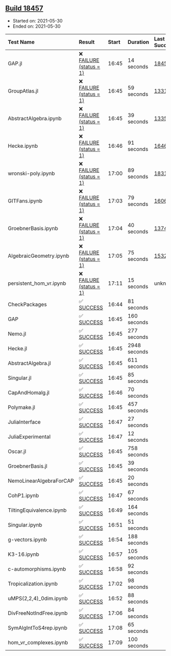 ## [Build 18457](https://oscarci.mathematik.uni-kl.de/job/oscar/18457/)

* Started on: 2021-05-30
* Ended on: 2021-05-30

| Test Name    | Result | Start | Duration | Last Success | First Failure |
|:-------------|:-------|:------|:---------|:-------------|:--------------|
| GAP.jl | ❌ [FAILURE (status = 1)](https://oscarci.mathematik.uni-kl.de/job/oscar/18457/artifact/logs/build-18457/GAP.jl.log) | 16:45 | 14 seconds | [18456](https://oscarci.mathematik.uni-kl.de/job/oscar/18456/) | [18457](https://oscarci.mathematik.uni-kl.de/job/oscar/18457/) |
| GroupAtlas.jl | ❌ [FAILURE (status = 1)](https://oscarci.mathematik.uni-kl.de/job/oscar/18457/artifact/logs/build-18457/GroupAtlas.jl.log) | 16:45 | 59 seconds | [13311](https://oscarci.mathematik.uni-kl.de/job/oscar/13311/) | [13312](https://oscarci.mathematik.uni-kl.de/job/oscar/13312/) |
| AbstractAlgebra.ipynb | ❌ [FAILURE (status = 1)](https://oscarci.mathematik.uni-kl.de/job/oscar/18457/artifact/logs/build-18457/AbstractAlgebra.ipynb.log) | 16:45 | 39 seconds | [13355](https://oscarci.mathematik.uni-kl.de/job/oscar/13355/) | [13356](https://oscarci.mathematik.uni-kl.de/job/oscar/13356/) |
| Hecke.ipynb | ❌ [FAILURE (status = 1)](https://oscarci.mathematik.uni-kl.de/job/oscar/18457/artifact/logs/build-18457/Hecke.ipynb.log) | 16:46 | 91 seconds | [16463](https://oscarci.mathematik.uni-kl.de/job/oscar/16463/) | [16464](https://oscarci.mathematik.uni-kl.de/job/oscar/16464/) |
| wronski-poly.ipynb | ❌ [FAILURE (status = 1)](https://oscarci.mathematik.uni-kl.de/job/oscar/18457/artifact/logs/build-18457/wronski-poly.ipynb.log) | 17:00 | 89 seconds | [18314](https://oscarci.mathematik.uni-kl.de/job/oscar/18314/) | [18315](https://oscarci.mathematik.uni-kl.de/job/oscar/18315/) |
| GITFans.ipynb | ❌ [FAILURE (status = 1)](https://oscarci.mathematik.uni-kl.de/job/oscar/18457/artifact/logs/build-18457/GITFans.ipynb.log) | 17:03 | 79 seconds | [16068](https://oscarci.mathematik.uni-kl.de/job/oscar/16068/) | [16069](https://oscarci.mathematik.uni-kl.de/job/oscar/16069/) |
| GroebnerBasis.ipynb | ❌ [FAILURE (status = 1)](https://oscarci.mathematik.uni-kl.de/job/oscar/18457/artifact/logs/build-18457/GroebnerBasis.ipynb.log) | 17:04 | 40 seconds | [13748](https://oscarci.mathematik.uni-kl.de/job/oscar/13748/) | [13749](https://oscarci.mathematik.uni-kl.de/job/oscar/13749/) |
| AlgebraicGeometry.ipynb | ❌ [FAILURE (status = 1)](https://oscarci.mathematik.uni-kl.de/job/oscar/18457/artifact/logs/build-18457/AlgebraicGeometry.ipynb.log) | 17:05 | 75 seconds | [15322](https://oscarci.mathematik.uni-kl.de/job/oscar/15322/) | [15323](https://oscarci.mathematik.uni-kl.de/job/oscar/15323/) |
| persistent_hom_vr.ipynb | ❌ [FAILURE (status = 1)](https://oscarci.mathematik.uni-kl.de/job/oscar/18457/artifact/logs/build-18457/persistent_hom_vr.ipynb.log) | 17:11 | 15 seconds | unknown | unknown |
| CheckPackages | ✅ [SUCCESS](https://oscarci.mathematik.uni-kl.de/job/oscar/18457/artifact/logs/build-18457/CheckPackages.log) | 16:44 | 81 seconds |  |  |
| GAP | ✅ [SUCCESS](https://oscarci.mathematik.uni-kl.de/job/oscar/18457/artifact/logs/build-18457/GAP.log) | 16:45 | 160 seconds |  |  |
| Nemo.jl | ✅ [SUCCESS](https://oscarci.mathematik.uni-kl.de/job/oscar/18457/artifact/logs/build-18457/Nemo.jl.log) | 16:45 | 277 seconds |  |  |
| Hecke.jl | ✅ [SUCCESS](https://oscarci.mathematik.uni-kl.de/job/oscar/18457/artifact/logs/build-18457/Hecke.jl.log) | 16:45 | 2948 seconds |  |  |
| AbstractAlgebra.jl | ✅ [SUCCESS](https://oscarci.mathematik.uni-kl.de/job/oscar/18457/artifact/logs/build-18457/AbstractAlgebra.jl.log) | 16:45 | 611 seconds |  |  |
| Singular.jl | ✅ [SUCCESS](https://oscarci.mathematik.uni-kl.de/job/oscar/18457/artifact/logs/build-18457/Singular.jl.log) | 16:45 | 85 seconds |  |  |
| CapAndHomalg.jl | ✅ [SUCCESS](https://oscarci.mathematik.uni-kl.de/job/oscar/18457/artifact/logs/build-18457/CapAndHomalg.jl.log) | 16:46 | 70 seconds |  |  |
| Polymake.jl | ✅ [SUCCESS](https://oscarci.mathematik.uni-kl.de/job/oscar/18457/artifact/logs/build-18457/Polymake.jl.log) | 16:45 | 457 seconds |  |  |
| JuliaInterface | ✅ [SUCCESS](https://oscarci.mathematik.uni-kl.de/job/oscar/18457/artifact/logs/build-18457/JuliaInterface.log) | 16:47 | 27 seconds |  |  |
| JuliaExperimental | ✅ [SUCCESS](https://oscarci.mathematik.uni-kl.de/job/oscar/18457/artifact/logs/build-18457/JuliaExperimental.log) | 16:47 | 12 seconds |  |  |
| Oscar.jl | ✅ [SUCCESS](https://oscarci.mathematik.uni-kl.de/job/oscar/18457/artifact/logs/build-18457/Oscar.jl.log) | 16:45 | 758 seconds |  |  |
| GroebnerBasis.jl | ✅ [SUCCESS](https://oscarci.mathematik.uni-kl.de/job/oscar/18457/artifact/logs/build-18457/GroebnerBasis.jl.log) | 16:45 | 39 seconds |  |  |
| NemoLinearAlgebraForCAP | ✅ [SUCCESS](https://oscarci.mathematik.uni-kl.de/job/oscar/18457/artifact/logs/build-18457/NemoLinearAlgebraForCAP.log) | 16:45 | 20 seconds |  |  |
| CohP1.ipynb | ✅ [SUCCESS](https://oscarci.mathematik.uni-kl.de/job/oscar/18457/artifact/logs/build-18457/CohP1.ipynb.log) | 16:47 | 67 seconds |  |  |
| TiltingEquivalence.ipynb | ✅ [SUCCESS](https://oscarci.mathematik.uni-kl.de/job/oscar/18457/artifact/logs/build-18457/TiltingEquivalence.ipynb.log) | 16:49 | 164 seconds |  |  |
| Singular.ipynb | ✅ [SUCCESS](https://oscarci.mathematik.uni-kl.de/job/oscar/18457/artifact/logs/build-18457/Singular.ipynb.log) | 16:51 | 51 seconds |  |  |
| g-vectors.ipynb | ✅ [SUCCESS](https://oscarci.mathematik.uni-kl.de/job/oscar/18457/artifact/logs/build-18457/g-vectors.ipynb.log) | 16:54 | 188 seconds |  |  |
| K3-16.ipynb | ✅ [SUCCESS](https://oscarci.mathematik.uni-kl.de/job/oscar/18457/artifact/logs/build-18457/K3-16.ipynb.log) | 16:57 | 105 seconds |  |  |
| c-automorphisms.ipynb | ✅ [SUCCESS](https://oscarci.mathematik.uni-kl.de/job/oscar/18457/artifact/logs/build-18457/c-automorphisms.ipynb.log) | 16:58 | 92 seconds |  |  |
| Tropicalization.ipynb | ✅ [SUCCESS](https://oscarci.mathematik.uni-kl.de/job/oscar/18457/artifact/logs/build-18457/Tropicalization.ipynb.log) | 17:02 | 98 seconds |  |  |
| uMPS(2,2,4)_0dim.ipynb | ✅ [SUCCESS](https://oscarci.mathematik.uni-kl.de/job/oscar/18457/artifact/logs/build-18457/uMPS-2-2-4-_0dim.ipynb.log) | 16:52 | 88 seconds |  |  |
| DivFreeNotIndFree.ipynb | ✅ [SUCCESS](https://oscarci.mathematik.uni-kl.de/job/oscar/18457/artifact/logs/build-18457/DivFreeNotIndFree.ipynb.log) | 17:06 | 84 seconds |  |  |
| SymAlgIntToS4rep.ipynb | ✅ [SUCCESS](https://oscarci.mathematik.uni-kl.de/job/oscar/18457/artifact/logs/build-18457/SymAlgIntToS4rep.ipynb.log) | 17:08 | 65 seconds |  |  |
| hom_vr_complexes.ipynb | ✅ [SUCCESS](https://oscarci.mathematik.uni-kl.de/job/oscar/18457/artifact/logs/build-18457/hom_vr_complexes.ipynb.log) | 17:09 | 100 seconds |  |  |
